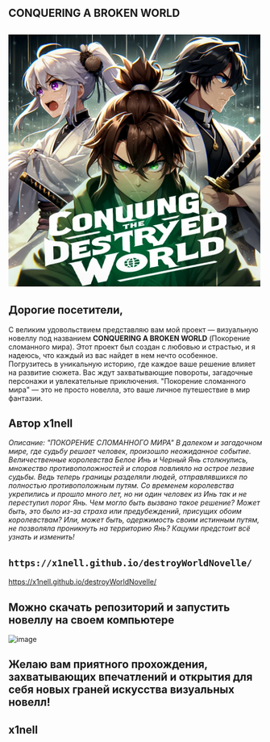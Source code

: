 ## **CONQUERING A BROKEN WORLD** 
## <img src="img/oblojka/1.jpg" alt="Пример" width="500"/>
## Дорогие посетители,
С великим удовольствием представляю вам мой проект — визуальную новеллу под названием **CONQUERING A BROKEN WORLD** (Покорение сломанного мира).
Этот проект был создан с любовью и страстью, и я надеюсь, что каждый из вас найдет в нем нечто особенное.
Погрузитесь в уникальную историю, где каждое ваше решение влияет на развитие сюжета.
Вас ждут захватывающие повороты, загадочные персонажи и увлекательные приключения. "Покорение сломанного мира" — это не просто новелла, это ваше личное путешествие в мир фантазии.
## Автор x1nell
*Описание: "ПОКОРЕНИЕ СЛОМАННОГО МИРА" В далеком и загадочном мире, где судьбу решает человек, произошло неожиданное событие.
Величественные королевства Белое Инь и Черный Янь столкнулись, множество противоположностей и споров повлияло на острое лезвие судьбы. 
Ведь теперь границы разделяли людей, отправлявшихся по полностью противоположным путям.
Со временем королевства укрепились и прошло много лет, но ни один человек из Инь так и не переступил порог Янь.
Чем могло быть вызвано такое решение? Может быть, это было из-за страха или предубеждений, присущих обоим королевствам?
Или, может быть, одержимость своим истинным путям, не позволяла проникнуть на территорию Янь? Кацуми предстоит всё узнать и изменить!*
## `https://x1nell.github.io/destroyWorldNovelle/`
https://x1nell.github.io/destroyWorldNovelle/
## Можно скачать репозиторий и запустить новеллу на своем компьютере
![image](https://github.com/x1nell/destroyWorldNovelle/assets/123414028/d409b894-f888-44cb-8ad1-396727f2b298)
## Желаю вам приятного прохождения, захватывающих впечатлений и открытия для себя новых граней искусства визуальных новелл!
## x1nell
